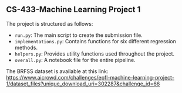 ## CS-433-Machine Learning Project 1

The project is structured as follows:

- `run.py`: The main script to create the submission file.
- `implementations.py`: Contains functions for six different regression methods.
- `helpers.py`: Provides utility functions used throughout the project.
- `overall.py`: A notebook file for the entire pipeline.


The BRFSS dataset is available at this link: https://www.aicrowd.com/challenges/epfl-machine-learning-project-1/dataset_files?unique_download_uri=302287&challenge_id=66
